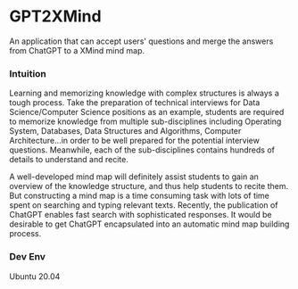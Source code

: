 # GPT2XMind
An application that can accept users' questions and merge the answers from ChatGPT to a XMind mind map. 



### Intuition

Learning and memorizing knowledge with complex structures is always a tough process. Take the preparation of technical interviews for Data Science/Computer Science positions as an example, students are required to memorize knowledge from multiple sub-disciplines including Operating System, Databases, Data Structures and Algorithms, Computer Architecture…in order to be well prepared for the potential interview questions. Meanwhile, each of the sub-disciplines contains hundreds of details to understand and recite. 

A well-developed mind map will definitely assist students to gain an overview of the knowledge structure, and thus help students to recite them. But constructing a mind map is a time consuming task with lots of time spent on searching and typing relevant texts. Recently, the publication of ChatGPT enables fast search with sophisticated responses. It would be desirable to get ChatGPT encapsulated into an automatic mind map building process.



### Dev Env

Ubuntu 20.04



